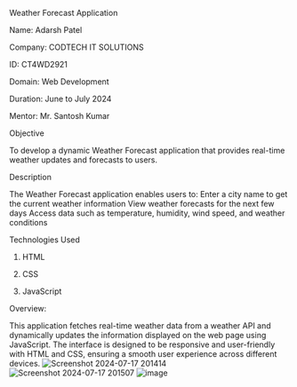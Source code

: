 Weather Forecast Application

Name: Adarsh Patel

Company: CODTECH IT SOLUTIONS

ID: CT4WD2921

Domain: Web Development

Duration: June to July 2024

Mentor: Mr. Santosh Kumar

Objective

To develop a dynamic Weather Forecast application that provides real-time weather updates and forecasts to users.

Description

The Weather Forecast application enables users to:
Enter a city name to get the current weather information
View weather forecasts for the next few days
Access data such as temperature, humidity, wind speed, and weather conditions

Technologies Used

1) HTML

2) CSS

3) JavaScript

Overview:

This application fetches real-time weather data from a weather API and dynamically updates the information displayed on the web page using JavaScript. The interface is designed to be responsive and user-friendly with HTML and CSS, ensuring a smooth user experience across different devices.
![Screenshot 2024-07-17 201414](https://github.com/user-attachments/assets/b0e9cc27-5246-4e23-ac4b-1d2dfbc7931d)
![Screenshot 2024-07-17 201507](https://github.com/user-attachments/assets/f036aa80-cc72-43cd-a5bc-9f88827e9187)
![image](https://github.com/user-attachments/assets/19e54241-9039-473e-9cbb-abeaa6267905)



